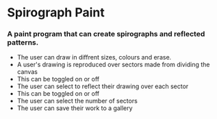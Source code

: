 # Spirograph Paint
### A paint program that can create spirographs and reflected patterns.
- The user can draw in diffrent sizes, colours and erase.
- A user's drawing is reproduced over sectors made from dividing the canvas
- This can be toggled on or off
- The user can select to reflect their drawing over each sector
- This can be toggled on or off
- The user can select the number of sectors
- The user can save their work to a gallery
